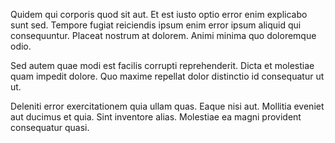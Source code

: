 Quidem qui corporis quod sit aut. Et est iusto optio error enim explicabo sunt sed. Tempore fugiat reiciendis ipsum enim error ipsum aliquid qui consequuntur. Placeat nostrum at dolorem. Animi minima quo doloremque odio.
 Sed autem quae modi est facilis corrupti reprehenderit. Dicta et molestiae quam impedit dolore. Quo maxime repellat dolor distinctio id consequatur ut ut.
 Deleniti error exercitationem quia ullam quas. Eaque nisi aut. Mollitia eveniet aut ducimus et quia. Sint inventore alias. Molestiae ea magni provident consequatur quasi.